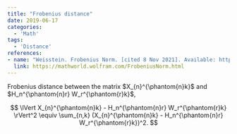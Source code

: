 ```yaml
---
title: "Frobenius distance"
date: 2019-06-17
categories:
  - 'Math'
tags:
  - 'Distance'
references:
- name: "Weisstein. Frobenius Norm. [cited 8 Nov 2021]. Available: https://mathworld.wolfram.com/FrobeniusNorm.html"
  link: https://mathworld.wolfram.com/FrobeniusNorm.html
---
```


Frobenius distance between the matrix $X_{n}^{\phantom{n}k}$ and $H_n^{\phantom{n}r} W_r^{\phantom{r}k}$,

$$
\lVert X_{n}^{\phantom{n}k} - H_n^{\phantom{n}r} W_r^{\phantom{r}k} \rVert^2 \equiv \sum_{n,k} (X_{n}^{\phantom{n}k} - H_n^{\phantom{n}r} W_r^{\phantom{r}k})^2.
$$